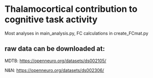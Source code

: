# Thalamocortical contribution to cognitive task activity

Most analyses in main_analysis.py, FC calculations in create_FCmat.py

## raw data can be downloaded at:

MDTB: https://openneuro.org/datasets/ds002105/

N&N: https://openneuro.org/datasets/ds002306/


